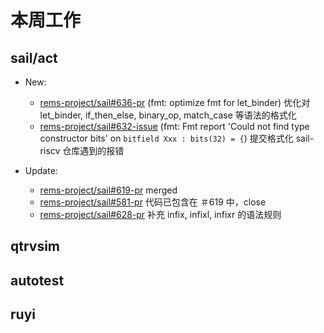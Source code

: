 # 本周工作

## sail/act

- New:
  - [rems-project/sail#636-pr](https://github.com/rems-project/sail/pull/636) (fmt: optimize fmt for let_binder) 优化对 let_binder, if_then_else, binary_op, match_case 等语法的格式化
  - [rems-project/sail#632-issue](https://github.com/rems-project/sail/issues/632) (fmt: Fmt report 'Could not find type constructor bits' on `bitfield Xxx : bits(32) = {`) 提交格式化 sail-riscv 仓库遇到的报错

- Update:
  - [rems-project/sail#619-pr](https://github.com/rems-project/sail/pull/619) merged
  - [rems-project/sail#581-pr](https://github.com/rems-project/sail/pull/581) 代码已包含在 ＃619 中，close
  - [rems-project/sail#628-pr](https://github.com/rems-project/sail/pull/628) 补充 infix, infixl, infixr 的语法规则

## qtrvsim

## autotest

## ruyi

